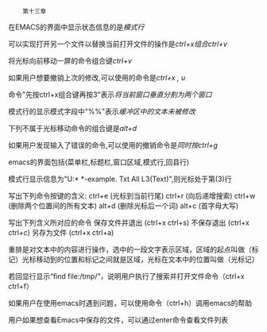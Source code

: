         第十三章

在EMACS的界面中显示状态信息的是<em>模式行</em>

可以实现打开另一个文件以替换当前打开文件的操作是<em>ctrl+x组合ctrl+v</em>

将光标向前移动一屏的命令组合键<em>ctrl+v</em>

如果用户想要撤销上次的修改,可以使用的命令是<em>ctrl+x , u</em>

命令"先按ctrl+x组合键再按3"表示<em>将当前窗口垂直分割为两个窗口</em>

模式行的显示模式字段中"%%"表示<em>缓冲区中的文本未被修改</em>

下列不属于光标移动命令的组合键是<em>alt+d</em>

如果用户发现输入了错误的命令,可以使用的撤销命令是<em>同时按ctrl+g</em>

emacs的界面包括(菜单栏,标题栏,窗口区域,模式行,回县行)

模式行显示信息为"U:* *-example. Txt All L3(Text)",则光标处于第(3)行

写出下列命令按键的含义:
ctrl+e  (光标到当前行尾)
ctrl+r  (向后递增搜索)
ctrl+w  (删除两个位置间的所有文本)
alt+d   (删除光标后一个词)
alt+c   (首字母大写)

写出下列含义所对应的命令
保存文件并退出  (ctrl+x ctrl+s)
不保存退出      (ctrl+x ctrl+c)
另存为文件      (ctrl+x ctrl+a)

重排是对文本中的内容进行操作，选中的一段文字表示区域，区域的起点叫做（标记）光标移动到的位置和标记之间就是区域，光标在文本中的位置叫做（光标记）

若回显行显示“find file:/tmp/”，说明用户执行了搜索并打开文件命令（ctrl+x ctrl+f）

如果用户在使用emacs时遇到问题，可以使用命令（ctrl+h）调用emacs的帮助

用户如果想查看Emacs中保存的文件，可以通过enter命令查看文件列表